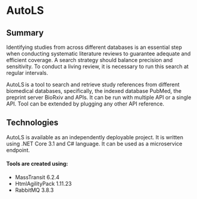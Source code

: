 # AutoLS
## Summary
Identifying studies from across different databases is an essential step when conducting systematic literature reviews to guarantee adequate and efficient coverage. A search strategy should balance precision and sensitivity. To conduct a living review, it is necessary to run this search at regular intervals.  

AutoLS is a tool to search and retrieve study references from different biomedical databases, specifically, the indexed database PubMed, the preprint server BioRxiv and APIs. It can be run with multiple API or a single API. Tool can be extended by plugging any other API reference. 

## Technologies
AutoLS is available as an independently deployable project. It is written using .NET Core 3.1 and C# language. It can be used as a microservice endpoint.

#### Tools are created using:
- MassTransit 6.2.4
- HtmlAgilityPack 1.11.23
- RabbitMQ 3.8.3
